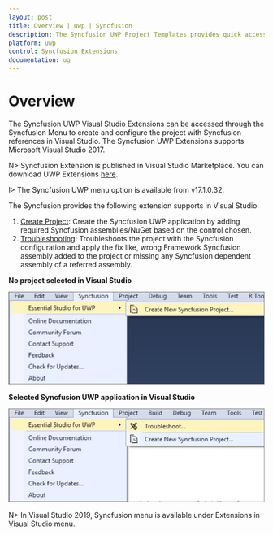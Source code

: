 ```yaml
---
layout: post
title: Overview | uwp | Syncfusion
description: The Syncfusion UWP Project Templates provides quick access to create Syncfusion UWP Application by adding the required assemblies
platform: uwp
control: Syncfusion Extensions
documentation: ug
---
```


# Overview
 
The Syncfusion UWP Visual Studio Extensions can be accessed through the Syncfusion Menu to create and configure the project with Syncfusion references in Visual Studio. The Syncfusion UWP Extensions supports Microsoft Visual Studio 2017.

N> Syncfusion Extension is published in Visual Studio Marketplace. You can download UWP Extensions [here](https://marketplace.visualstudio.com/items?itemName=SyncfusionInc.UWP-Extensions).

I> The Syncfusion UWP menu option is available from v17.1.0.32.

The Syncfusion provides the following extension supports in Visual Studio:

1.	[Create Project](https://help.syncfusion.com/uwp/Visual-Studio-Integration/Visual-Studio-Extensions/Create-Project): Create the Syncfusion UWP application by adding required Syncfusion assemblies/NuGet based on the control chosen.
2.	[Troubleshooting](https://help.syncfusion.com/uwp/Visual-Studio-Integration/Visual-Studio-Extensions/Troubleshooting): Troubleshoots the project with the Syncfusion configuration and apply the fix like, wrong Framework Syncfusion assembly added to the project or missing any Syncfusion dependent assembly of a referred assembly.

**No project selected in Visual Studio**

![Syncfusion Menu when No project selected in Visual Studio](Overview-images/Syncfusion_Menu_OverView1.png)

**Selected Syncfusion UWP application in Visual Studio**

![Syncfusion Menu when Selected Syncfusion UWP application in Visual Studio](Overview-images/Syncfusion_Menu_OverView2.png)

N> In Visual Studio 2019, Syncfusion menu is available under Extensions in Visual Studio menu.


